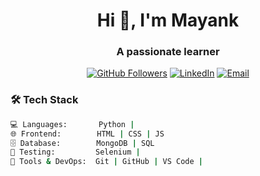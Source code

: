 <h1 align="center">Hi 👋, I'm Mayank</h1>
<h3 align="center">A passionate learner</h3>

<p align="center">
  <a href="https://github.com/mayankk1o1"><img src="https://img.shields.io/github/followers/mayankk1o1?label=Follow&style=social" alt="GitHub Followers"></a>
  <a href="https://www.linkedin.com/in/mayank1o1/"><img src="https://img.shields.io/badge/LinkedIn-blue?logo=linkedin&style=flat&link=https://linkedin.com/in/your-linkedin" alt="LinkedIn"></a>
  <a href="mailto:yadavmayank1804@gmail.com"><img src="https://img.shields.io/badge/Email-D14836?logo=gmail&logoColor=white&style=flat" alt="Email"></a>
</p>

### 🛠️ Tech Stack

```bash
💻 Languages:       Python | 
🌐 Frontend:        HTML | CSS | JS
🗄️ Database:        MongoDB | SQL 
🧪 Testing:         Selenium | 
🚀 Tools & DevOps:  Git | GitHub | VS Code |
